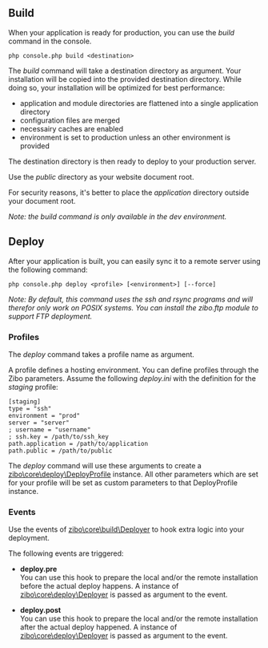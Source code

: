 ## Build

When your application is ready for production, you can use the _build_ command in the console.

    php console.php build <destination>

The _build_ command will take a destination directory as argument.
Your installation will be copied into the provided destination directory.
While doing so, your installation will be optimized for best performance: 

* application and module directories are flattened into a single application directory 
* configuration files are merged
* necessairy caches are enabled
* environment is set to production unless an other environment is provided

The destination directory is then ready to deploy to your production server.

Use the _public_ directory as your website document root.

For security reasons, it's better to place the _application_ directory outside your document root.  

_Note: the build command is only available in the dev environment._

## Deploy

After your application is built, you can easily sync it to a remote server using the following command:

    php console.php deploy <profile> [<environment>] [--force]
    
_Note: By default, this command uses the ssh and rsync programs and will therefor only work on POSIX systems.
You can install the zibo.ftp module to support FTP deployment._

### Profiles

The _deploy_ command takes a profile name as argument.

A profile defines a hosting environment. 
You can define profiles through the Zibo parameters.
Assume the following _deploy.ini_ with the definition for the _staging_ profile:

    [staging]
    type = "ssh"
    environment = "prod"
    server = "server"
    ; username = "username"
    ; ssh.key = /path/to/ssh_key
    path.application = /path/to/application
    path.public = /path/to/public

The _deploy_ command will use these arguments to create a [zibo\core\deploy\DeployProfile](/api/class/zibo/core/deploy/DeployProfile) instance.
All other parameters which are set for your profile will be set as custom parameters to that DeployProfile instance.

### Events

Use the events of [zibo\core\build\Deployer](/api/class/zibo/core/deploy/Deployer) to hook extra logic into your deployment.

The following events are triggered:

* __deploy.pre__  
You can use this hook to prepare the local and/or the remote installation before the actual deploy happens.
A instance of [zibo\core\deploy\Deployer](/api/class/zibo/core/deploy/Deployer) is passed as argument to the event.

* __deploy.post__  
You can use this hook to prepare the local and/or the remote installation after the actual deploy happened.
A instance of [zibo\core\deploy\Deployer](/api/class/zibo/core/deploy/Deployer) is passed as argument to the event.

